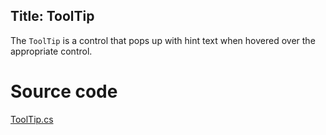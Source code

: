 Title: ToolTip
---
The `ToolTip` is a control that pops up with hint text when hovered over the appropriate control.

# Source code
[ToolTip.cs](https://github.com/AvaloniaUI/Avalonia/blob/master/src/Avalonia.Controls/ToolTip.cs)
